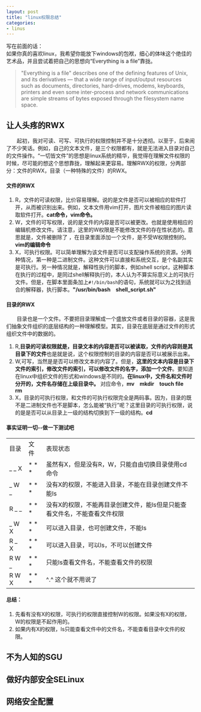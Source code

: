 ```yaml
---
layout: post
title: "linux权限总结"
categories:
- linus
---
```

写在前面的话：<br/>
如果你真的喜欢linux，我希望你能放下windows的包袱，细心的体味这个绝佳的艺术品，并且尝试着把自己的思想向“Everything is a file”靠拢。
>"Everything is a file" describes one of the defining features of Unix, and its derivatives — that a wide range of input/output resources such as documents, directories, hard-drives, modems, keyboards, printers and even some inter-process and network communications are simple streams of bytes exposed through the filesystem name space.

## 让人头疼的RWX ##

&emsp;&emsp;起初，我对可读、可写、可执行的权限控制并不是十分透彻。以至于，后来闹了不少笑话。例如，自己的文本文件，是三个权限都有，就是无法进入目录对自己的文件操作。“一切皆文件”的思想是linux系统的精华，我觉得在理解文件权限的时候，尽可能的想这个思想靠拢，理解起来更容易。理解RWX的权限，分两部分：文件的RWX，目录（一种特殊的文件）的RWX。


#### 文件的RWX ####
1. R，文件的可读权限，比价容易理解。说的是文件是否可以被相应的软件打开，从而被识别出来。例如，文本文件用vim打开，图片文件被相应的图片读取软件打开。**cat命令，vim命令。**
2. W，文件的可写权限，说的是文件的内容是否可以被更改。也就是使用相应的编辑机修改文件。请注意，这里的W权限是不能修改文件的存在性状态的。意思就是，文件被删除了 ，在目录里面添加一个文件，是不受W权限控制的。**vim的编辑命令**
3. X，可执行权限。可以简单理解为该文件是否可以支配操作系统的资源。分两种情况，第一种是二进制文件。这种文件可以直接和系统交互，是个名副其实是可执行。另一种情况就是，解释性执行的脚本，例如shell script，这种脚本在执行的过程中，是同过shell解释执行的，本人认为不算实际意义上的可执行文件。但是，在脚本里面条加上`#!/bin/bash`的语句，系统就可以为之找到适合的解释器，执行脚本。**"/usr/bin/bash&emsp;shell_script.sh"**

#### 目录的RWX ####
&emsp;&emsp;目录也是一个文件。不要把目录理解成一个盛放文件或者目录的容器，这是我们抽象文件组织的底层结构的一种理解模型。其实，目录在底层是通过文件的形式组织文件中的数据的。

1. R,**目录的可读权限就是，目录文本的内容是否可以被读取，文件的内容则是其目录下的文件**也是就是说，这个权限控制的目录的内容是否可以被展示出来。
2. W,可写，当然是是否可以修改文本的内容了。但是，**这里的文本内容是目录下文件的索引，修改文件的索引，可以修改文件的名字，添加一个文件**。要知道在linux中组织文件的形式和windows是不同的。**在linux中，文件名和文件时分开的，文件名存储在上级目录中。** 对应命令，**mv&emsp;mkdir&emsp;touch file&emsp;rm**
3. X，目录的可执行权限，和文件的可执行权限完全是两码事。因为，目录的既不是二进制文件也不是脚本，怎么能被“执行”呢？这里目录的可执行权限，说的是是否可以从目录上一级的结构切换到下一级的结构。**cd**


#### 事实证明一切--做一下测试吧 ####

<table class="meng">
<tr><td>目录</td><td>文件</td><td>表现状态</td></tr>
<tr><td>_ _ X</td><td>* * * </td><td>虽然有X，但是没有R，W，只能自由切换目录使用cd命令</td></tr>
<tr><td>_ W _</td><td>* * * </td><td>没有X的权限，不能进入目录，不能在目录创建文件不能ls</td></tr>
<tr><td>R _ _</td><td>* * * </td><td>没有X的权限，不能再目录创建文件，能ls但是只能查看文件名，不能查看文件权限</td></tr>
<tr><td>_ W X</td><td>* * * </td><td>可以进入目录，也可创建文件，不能ls</td></tr>
<tr><td>R _ X</td><td>* * * </td><td>可以进入目录，可以ls，不可以创建文件</td></tr>
<tr><td>R W _</td><td>* * * </td><td>只能ls查看文件名，不能查看文件的权限</td></tr>
<tr><td>R W X</td><td>* * * </td><td>^.^ 这个就不用说了</td></tr>
</table>

#### 总结： ####

1. 先看有没有X的权限，可执行的权限直接控制W的权限。如果没有X的权限，W的权限是不起作用的。
2. 如果内有X的权限，ls只能查看文件中的文件名，不能查看目录中文件的权限。
## 不为人知的SGU ##

## 做好内部安全SELinux ##

## 网络安全配置 ##